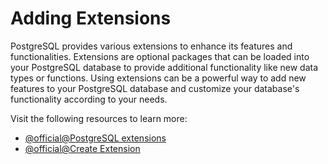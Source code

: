 # Adding Extensions

PostgreSQL provides various extensions to enhance its features and functionalities. Extensions are optional packages that can be loaded into your PostgreSQL database to provide additional functionality like new data types or functions. Using extensions can be a powerful way to add new features to your PostgreSQL database and customize your database's functionality according to your needs.

Visit the following resources to learn more:

- [@official@PostgreSQL extensions](https://www.postgresql.org/download/products/6-postgresql-extensions/)
- [@official@Create Extension](https://www.postgresql.org/docs/current/sql-createextension.html)